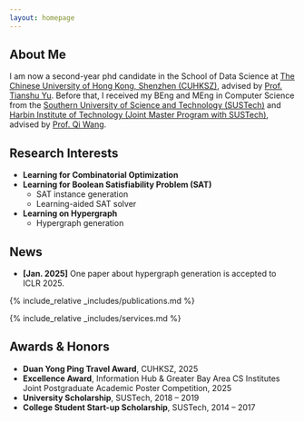 ```yaml
---
layout: homepage
---
```


## About Me

I am now a second-year phd candidate in the School of Data Science at [The Chinese University of Hong Kong, Shenzhen (CUHKSZ)](https://www.cuhk.edu.cn), advised by [Prof. Tianshu Yu](https://mypage.cuhk.edu.cn/academics/yutianshu). Before that, I received my BEng and MEng in Computer Science from the [Southern University of Science and Technology (SUSTech)](https://sustech.edu.cn) and [Harbin Institute of Technology (Joint Master Program with SUSTech)](https://www.hit.edu.cn), advised by [Prof. Qi Wang](https://dake98.github.io).


## Research Interests

- **Learning for Combinatorial Optimization** 
- **Learning for Boolean Satisfiability Problem (SAT)**
  - SAT instance generation
  - Learning-aided SAT solver
- **Learning on Hypergraph**
  - Hypergraph generation

## News

- **[Jan. 2025]** One paper about hypergraph generation is accepted to ICLR 2025.

{% include_relative _includes/publications.md %}

{% include_relative _includes/services.md %}

## Awards & Honors

- **Duan Yong Ping Travel Award**, CUHKSZ, 2025
- **Excellence Award**, Information Hub & Greater Bay Area CS Institutes Joint Postgraduate Academic Poster Competition, 2025
- **University Scholarship**, SUSTech, 2018 – 2019
- **College Student Start-up Scholarship**, SUSTech, 2014 – 2017

